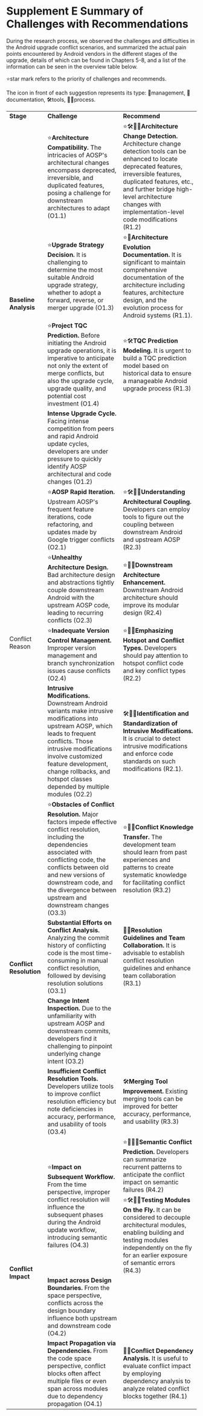 # Supplement E Summary of Challenges with Recommendations

During the research process, we observed the challenges and difficulties in the Android upgrade conflict scenarios, and summarized the actual pain points encountered by Android vendors in the different stages of the upgrade, details of which can be found in Chapters 5-8, and a list of the information can be seen in the overview table below.  

⭐star mark refers to the priority of challenges and recommends. 

The icon in front of each suggestion represents its type: 📆management, 📄documentation, 🛠️tools️, 🧑‍💻process. 
<table>
  	<tr>
		<td align="left" ><b>Stage</b></td>
		<td align="left" ><b>Challenge</b></td>
        	<td align="left" ><b>Recommend</b></td>
	</tr>
	<tr>
		<td align="left"  rowspan="4"><b>Baseline Analysis</b></td>
		<td align="left" >⭐<b>Architecture Compatibility.</b> The intricacies of AOSP's architectural changes encompass deprecated, irreversible, and duplicated features, posing a challenge for downstream architectures to adapt (O1.1)</td>
        	<td align="left" >⭐🛠️🧑‍💻<b>Architecture Change Detection.</b> Architecture change detection tools can be enhanced to locate deprecated features, irreversible features, duplicated features, etc., and further bridge high-level architecture changes with implementation-level code modifications (R1.2)</td>
	</tr>
        <tr>
		<td align="left" >⭐<b>Upgrade Strategy Decision.</b> It is challenging to determine the most suitable Android upgrade strategy, whether to adopt a forward, reverse, or merger upgrade (O1.3)</td>
        	<td align="left" >⭐📄<b>Architecture Evolution Documentation.</b> It is significant to maintain comprehensive documentation of the architecture including features, architecture design, and the evolution process for Android systems (R1.1).</td>
	</tr>
	<tr>
		<td align="left" >⭐<b>Project TQC Prediction.</b> Before initiating the Android upgrade operations, it is imperative to anticipate not only the extent of merge conflicts, but also the upgrade cycle, upgrade quality, and potential cost investment (O1.4)</td>
        	<td align="left" >⭐🛠️<b>TQC Prediction Modeling.</b> It is urgent to build a TQC prediction model based on historical data to ensure a manageable Android upgrade process (R1.3)</td>
	</tr>
	<tr>
		<td align="left" ><b>Intense Upgrade Cycle.</b> Facing intense competition from peers and rapid Android update cycles, developers are under pressure to quickly identify AOSP architectural and code changes (O1.2)</td>
        	<td align="left" ></td>
	</tr>
    <tr>
		<td align="left"  rowspan="4">Conflict Reason</td>
		<td align="left" >⭐<b>AOSP Rapid Iteration.</b> Upstream AOSP's frequent feature iterations, code refactoring, and  updates made by Google trigger conflicts (O2.1)</td>
        	<td align="left" >⭐🛠️🧑‍💻<b>Understanding Architectural Coupling.</b> Developers  can employ tools to figure out the coupling between downstream Android and upstream AOSP (R2.3)</td>
	</tr>
    <tr>
		<td align="left" >⭐<b>Unhealthy Architecture Design.</b> Bad  architecture design and abstractions tightly couple downstream Android with the upstream AOSP code, leading to recurring conflicts (O2.3)</td>
        <td align="left" >⭐🧑‍💻<b>Downstream Architecture Enhancement.</b> Downstream Android architecture should improve its modular design (R2.4)</td>
	</tr>
    <tr>
		<td align="left" >⭐<b>Inadequate Version Control Management.</b> Improper version management and branch synchronization issues cause conflicts (O2.4)</td>
        <td align="left" >⭐🧑‍💻<b>Emphasizing Hotspot and Conflict Types.</b> Developers should pay attention to hotspot conflict code and key conflict types (R2.2)</td>
	</tr>
    <tr>
		<td align="left" ><b>Intrusive Modifications.</b> Downstream Android variants make intrusive modifications into upstream AOSP, which leads to frequent conflicts. Those intrusive modifications involve customized feature development, change rollbacks, and hotspot classes depended by multiple modules (O2.2)</td>
        <td align="left" >🛠️🧑‍💻<b>Identification and Standardization of Intrusive Modifications.</b> It is crucial to detect intrusive modifications and enforce code standards on such modifications (R2.1).</td>
	</tr>
    <tr>
		<td align="left"  rowspan="4"><b>Conflict Resolution</b></td>
		<td align="left" >⭐<b>Obstacles of Conflict Resolution.</b> Major factors impede effective conflict resolution, including the dependencies associated with conflicting code, the conflicts between old and new versions of downstream code, and the divergence between upstream and downstream changes (O3.3)</td>
        	<td align="left" >⭐📆📄<b>Conflict Knowledge Transfer.</b> The development team should learn from past experiences and patterns to create systematic knowledge for facilitating conflict resolution (R3.2)</td>
	</tr>
    <tr>
		<td align="left" ><b>Substantial Efforts on Conflict Analysis.</b> Analyzing the commit history of conflicting code is the most time-consuming in manual conflict resolution, followed by devising resolution solutions (O3.1)</td>
        	<td align="left" >📆📄<b>Resolution Guidelines and Team Collaboration.</b> It is advisable to establish conflict resolution guidelines and enhance team collaboration (R3.1)</td>
 	</tr>
    <tr>
		<td align="left" ><b>Change Intent Inspection.</b> Due to the unfamiliarity with upstream AOSP and downstream commits, developers find it challenging to pinpoint underlying change intent (O3.2)</td>
        	<td align="left" ></td>
	</tr>
    <tr>
        <td align="left" ><b>Insufficient Conflict Resolution Tools.</b> Developers utilize tools to improve conflict resolution efficiency but note deficiencies in accuracy, performance, and usability of tools (O3.4)</td>
        <td align="left" >🛠️<b>Merging Tool Improvement.</b> Existing merging tools can be improved for better accuracy, performance, and usability (R3.3)</td>
	</tr>
    <tr>
		<td align="left"  rowspan="4"><b>Conflict Impact</b></td>
        <td align="left" rowspan="2">⭐<b>Impact on Subsequent Workflow.</b> From the time perspective, improper conflict resolution will influence the subsequent phases during the Android update workflow, introducing semantic failures (O4.3)</td>
        <td align="left" >⭐📄🧑‍💻<b>Semantic Conflict Prediction.</b> Developers can summarize recurrent patterns to anticipate the conflict impact on semantic failures (R4.2)</td>
	</tr>
    <tr>
        <td align="left" >⭐🛠️🧑‍💻<b>Testing Modules On the Fly.</b> It can be considered to decouple architectural modules, enabling building and testing modules independently on the fly for an earlier exposure of semantic errors (R4.3)</td>
	</tr>
    <tr>
        <td align="left" ><b>Impact across Design Boundaries.</b> From the space perspective, conflicts across the design boundary influence both upstream and downstream code (O4.2)</td>
        <td></td>
	</tr>
    <tr>
        <td align="left" ><b>Impact Propagation via Dependencies.</b> From the code space perspective, conflict blocks often affect multiple files or even span across modules due to dependency propagation (O4.1)</td>
        <td align="left" >🧑‍💻<b>Conflict Dependency Analysis.</b> It is useful to evaluate conflict impact by employing dependency analysis to analyze related conflict blocks together (R4.1)</td>
	</tr>
</table>


